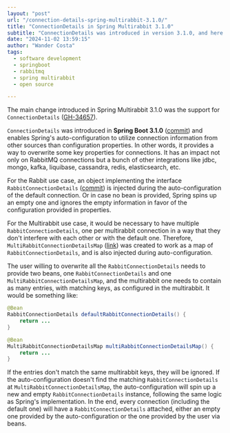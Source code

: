 ```yaml
---
layout: "post"
url: "/connection-details-spring-multirabbit-3.1.0/"
title: "ConnectionDetails in Spring Multirabbit 3.1.0"
subtitle: "ConnectionDetails was introduced in version 3.1.0, and here is how to use it"
date: "2024-11-02 13:59:15"
author: "Wander Costa"
tags:
  - software development
  - springboot
  - rabbitmq
  - spring multirabbit
  - open source

---
```


The main change introduced in Spring Multirabbit 3.1.0 was the support for `ConnectionDetails` ([GH-34657][gh-34657]).

`ConnectionDetails` was introduced in **Spring Boot 3.1.0** ([commit][connection-details-commit]) and enables Spring's
auto-configuration to utilize connection information from other sources than configuration properties. In other words,
it provides a way to overwrite some key properties for connections.
It has an impact not only on RabbitMQ connections but a bunch of other integrations like jdbc, mongo, kafka, liquibase,
cassandra, redis, elasticsearch, etc.

For the Rabbit use case, an object implementing the interface
`RabbitConnectionDetails` ([commit][rabbit-connection-details-commit]) is injected during the auto-configuration of the
default connection.
Or in case no bean is provided, Spring spins up an empty one and ignores the empty information in favor of the
configuration provided in properties.

For the Multirabbit use case, it would be necessary to have multiple `RabbitConnectionDetails`, one per multirabbit
connection in a way that they don't interfere with each other or with the default one.
Therefore, `MultiRabbitConnectionDetailsMap` ([link][mr-connection-details-map]) was created to work as a map of `RabbitConnectionDetails`,
and is also injected during auto-configuration.

The user willing to overwrite all the `RabbitConnectionDetails` needs to provide two beans, one
`RabbitConnectionDetails` and one `MultiRabbitConnectionDetailsMap`, and the multirabbit one needs to contain as many
entries, with matching keys, as configured in the multirabbit.
It would be something like:

```java
@Bean
RabbitConnectionDetails defaultRabbitConnectionDetails() {
    return ...
}

@Bean
MultiRabbitConnectionDetailsMap multiRabbitConnectionDetailsMap() {
    return ...
}
```

If the entries don't match the same multirabbit keys, they will be ignored. If the auto-configuration doesn't find the
matching `RabbitConnectionDetails` at `MultiRabbitConnectionDetailsMap`, the auto-configuration will spin up a new and
empty `RabbitConnectionDetails` instance, following the same logic as Spring's implementation.
In the end, every connection (including the default one) will have a `RabbitConnectionDetails` attached, either an empty
one provided by the auto-configuration or the one provided by the user via beans.

[gh-34657]: https://github.com/spring-projects/spring-boot/issues/34657
[connection-details-commit]: https://github.com/spring-projects/spring-boot/commit/aa91f2b8b67aa807437e373577d20db2ba12582e
[rabbit-connection-details-commit]: https://github.com/philwebb/spring-boot/commit/669aed786aef0c160fd6f653870c97d87311bea0
[mr-connection-details-map]: https://github.com/rwanderc/spring-multirabbit/blob/main/spring-multirabbit/src/main/java/org/springframework/boot/autoconfigure/amqp/MultiRabbitConnectionDetailsMap.java
